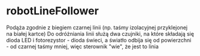 # robotLineFollower
Podąża zgodnie z biegiem czarnej linii (np. taśmy izolacyjnej przyklejonej na białej kartce)
Do odróżniania linii służą dwa czujniki, na które składają się dioda LED i fotorezystor - dioda świeci, a światło odbija się od powierzchni - od czarnej taśmy mniej, więc sterownik "wie", że jest to linia
